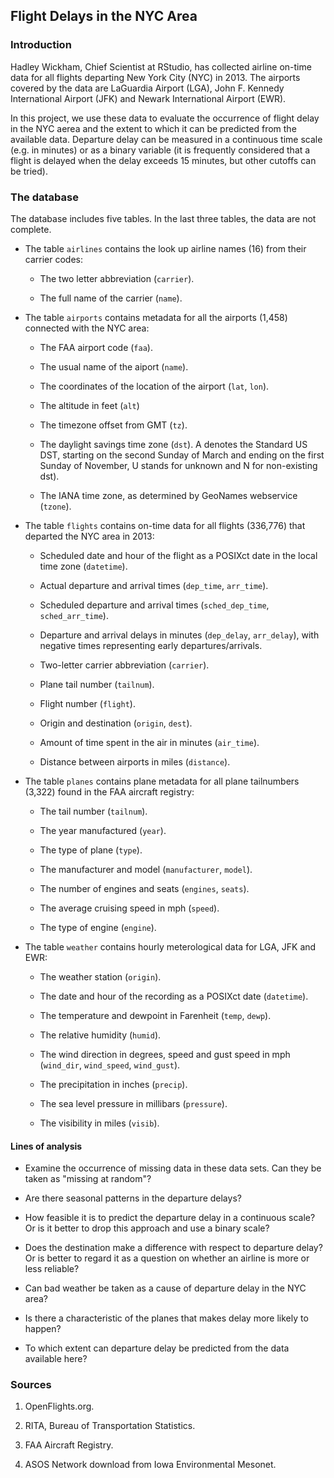 ## Flight Delays in the NYC Area

### Introduction

Hadley Wickham, Chief Scientist at RStudio, has collected airline on-time data for all flights departing New York City (NYC) in 2013. The airports covered by the data are LaGuardia Airport (LGA), John F. Kennedy International Airport (JFK) and Newark International Airport (EWR).

In this project, we use these data to evaluate the occurrence of flight delay in the NYC aerea and the extent to which it can be predicted from the available data. Departure delay can be measured in a continuous time scale (e.g. in minutes) or as a binary variable (it is frequently considered that a flight is delayed when the delay exceeds 15 minutes, but other cutoffs can be tried).

### The database

The database includes five tables. In the last three tables, the data are not complete.

* The table `airlines` contains the look up airline names (16) from their carrier codes:

    + The two letter abbreviation (`carrier`).

    + The full name of the carrier (`name`).

* The table `airports` contains metadata for all the airports (1,458) connected with the NYC area:

    + The FAA airport code (`faa`).

    + The usual name of the aiport (`name`).

    + The coordinates of the location of the airport (`lat`, `lon`).

    + The altitude in feet (`alt`)

    + The timezone offset from GMT (`tz`).

    + The daylight savings time zone (`dst`). A denotes the Standard US DST, starting on the second Sunday of March and ending on the first Sunday of November, U stands for unknown and N for non-existing dst).

    + The IANA time zone, as determined by GeoNames webservice (`tzone`).

* The table `flights` contains on-time data for all flights (336,776) that departed the NYC area in 2013:

    + Scheduled date and hour of the flight as a POSIXct date in the local time zone (`datetime`).

    + Actual departure and arrival times (`dep_time`, `arr_time`).

    + Scheduled departure and arrival times (`sched_dep_time`, `sched_arr_time`).

    + Departure and arrival delays in minutes (`dep_delay`, `arr_delay`), with negative times representing early departures/arrivals.

    + Two-letter carrier abbreviation (`carrier`).

    + Plane tail number (`tailnum`).

    + Flight number (`flight`).

    + Origin and destination (`origin`, `dest`).

    + Amount of time spent in the air in minutes (`air_time`).

    + Distance between airports in miles (`distance`).

* The table `planes` contains plane metadata for all plane tailnumbers (3,322) found in the FAA aircraft registry:

    + The tail number (`tailnum`).

    + The year manufactured (`year`).

    + The type of plane (`type`).

    + The manufacturer and model (`manufacturer`, `model`).

    + The number of engines and seats (`engines`, `seats`).

    + The average cruising speed in mph (`speed`).

    + The type of engine (`engine`).

* The table `weather` contains hourly meterological data for LGA, JFK and EWR:

    + The weather station (`origin`).

    + The date and hour of the recording as a POSIXct date (`datetime`).

    + The temperature and dewpoint in Farenheit (`temp`, `dewp`).

    + The relative humidity (`humid`).

    + The wind direction in degrees, speed and gust speed in mph (`wind_dir`, `wind_speed`, `wind_gust`).

    + The precipitation in inches (`precip`).

    + The sea level pressure in millibars (`pressure`).

    + The visibility in miles (`visib`).

#### Lines of analysis

* Examine the occurrence of missing data in these data sets. Can they be taken as "missing at random"?

* Are there seasonal patterns in the departure delays?

* How feasible it is to predict the departure delay in a continuous scale? Or is it better to drop this approach and use a binary scale?

* Does the destination make a difference with respect to departure delay? Or is better to regard it as a question on whether an airline is more or less reliable?

* Can bad weather be taken as a cause of departure delay in the NYC area?

* Is there a characteristic of the planes that makes delay more likely to happen?

* To which extent can departure delay be predicted from the data available here?

### Sources

1. OpenFlights.org.

2. RITA, Bureau of Transportation Statistics.

3. FAA Aircraft Registry.

4. ASOS Network download from Iowa Environmental Mesonet.
